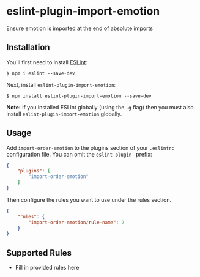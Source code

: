 # eslint-plugin-import-emotion

Ensure emotion is imported at the end of absolute imports

## Installation

You'll first need to install [ESLint](http://eslint.org):

```
$ npm i eslint --save-dev
```

Next, install `eslint-plugin-import-emotion`:

```
$ npm install eslint-plugin-import-emotion --save-dev
```

**Note:** If you installed ESLint globally (using the `-g` flag) then you must also install `eslint-plugin-import-emotion` globally.

## Usage

Add `import-order-emotion` to the plugins section of your `.eslintrc` configuration file. You can omit the `eslint-plugin-` prefix:

```json
{
    "plugins": [
        "import-order-emotion"
    ]
}
```


Then configure the rules you want to use under the rules section.

```json
{
    "rules": {
        "import-order-emotion/rule-name": 2
    }
}
```

## Supported Rules

* Fill in provided rules here





